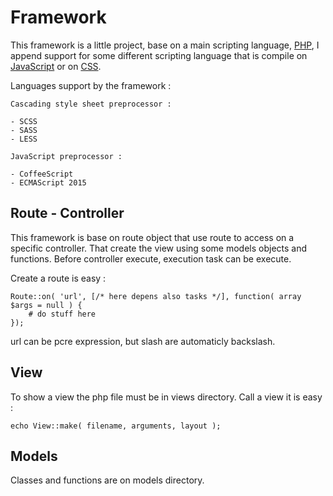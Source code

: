 Framework
===========

This framework is a little project, base on a main scripting language, [PHP](http://php.net), I append support for some different scripting language that is compile on [JavaScript](http://javascript.com) or on [CSS](http://en.wikipedia.org/wiki/Cascading_Style_Sheets).

Languages support by the framework :

    Cascading style sheet preprocessor :

    - SCSS
    - SASS
    - LESS

    JavaScript preprocessor :

    - CoffeeScript
    - ECMAScript 2015

Route - Controller
-------

This framework is base on route object that use route to access on a specific controller. That create the view using some models objects and functions. Before controller execute, execution task can be execute.

Create a route is easy :

    Route::on( 'url', [/* here depens also tasks */], function( array $args = null ) {
        # do stuff here
    });


url can be pcre expression, but slash are automaticly backslash.


View
-------

To show a view the php file must be in views directory. Call a view it is easy :

    echo View::make( filename, arguments, layout );

Models
-------

Classes and functions are on models directory.
